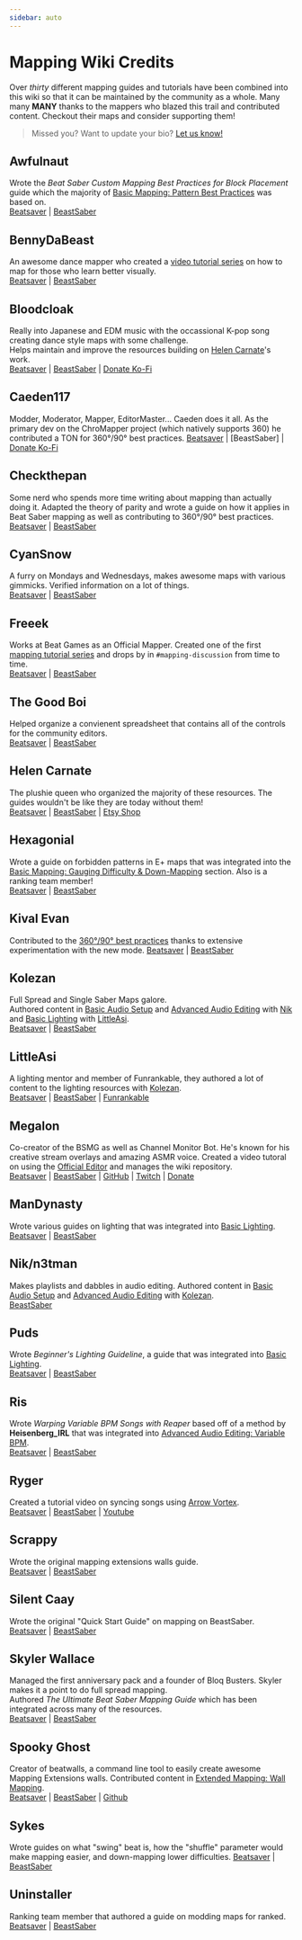 ```yaml
---
sidebar: auto
---
```

# Mapping Wiki Credits

Over *thirty* different mapping guides and tutorials have been combined into this wiki so that it can be maintained by the community as a whole. Many many **MANY** thanks to the mappers who blazed this trail and contributed content. Checkout their maps and consider supporting them!

> Missed you? Want to update your bio? [Let us know!](https://docs.google.com/forms/d/e/1FAIpQLSfVS6_EMZOujxthR3lTa2eEwHg5C3x1INouLgnbHhBDpv1M5A/viewform)

## Awfulnaut 
Wrote the *Beat Saber Custom Mapping Best Practices for Block Placement* guide which the majority of [Basic Mapping: Pattern Best Practices](/mapping/basic-mapping.html#pattern-best-practices) was based on.  
[Beatsaver](https://beatsaver.com/uploader/5cff0b7398cc5a672c84edac) | [BeastSaber](https://bsaber.com/members/awfulnaut/)

## BennyDaBeast
An awesome dance mapper who created a [video tutorial series](https://bsaber.com/benny-custom-mapping/) on how to map for those who learn better visually.  
[Beatsaver](https://beatsaver.com/uploader/5cff0b7298cc5a672c84e98d) | [BeastSaber](https://bsaber.com/members/bennydabeast/)

## Bloodcloak
Really into Japanese and EDM music with the occassional K-pop song creating dance style maps with some challenge.  
Helps maintain and improve the resources building on [Helen Carnate](#helen-carnate)'s work.   
[Beatsaver](https://beatsaver.com/uploader/5cff0b7698cc5a672c8551d3) | [BeastSaber](https://bsaber.com/members/bloodcloak/) | [Donate Ko-Fi](https://ko-fi.com/bloodcloak)

## Caeden117
Modder, Moderator, Mapper, EditorMaster... Caeden does it all. As the primary dev on the ChroMapper project (which natively supports 360) he contributed a TON for 360&deg;/90&deg; best practices.
[Beatsaver]() | [BeastSaber] | [Donate Ko-Fi](https://ko-fi.com/Caeden117)

## Checkthepan
Some nerd who spends more time writing about mapping than actually doing it. Adapted the theory of parity and wrote a guide on how it applies in Beat Saber mapping as well as contributing to 360&deg;/90&deg; best practices.   
[Beatsaver](https://beatsaver.com/uploader/5cff0b7398cc5a672c84f3d5) | [BeastSaber](https://bsaber.com/members/checkthepan/)

## CyanSnow
A furry on Mondays and Wednesdays, makes awesome maps with various gimmicks. Verified information on a lot of things.  
[Beatsaver](https://beatsaver.com/uploader/5cff0b7698cc5a672c8543ac) | [BeastSaber](https://bsaber.com/members/cyansnow/)

## Freeek
Works at Beat Games as an Official Mapper. Created one of the first [mapping tutorial series](https://www.youtube.com/playlist?list=PLYeZR6d3zDPgDgWogOwMteL-5SQWAE14b) and  drops by in `#mapping-discussion` from time to time.  
[Beatsaver](https://beatsaver.com/uploader/5cff0b7298cc5a672c84e8ad) | [BeastSaber](https://bsaber.com/members/freeek/)

## The Good Boi
Helped organize a convienent spreadsheet that contains all of the controls for the community editors.  
[Beatsaver](https://beatsaver.com/uploader/5cff0b7698cc5a672c85433c) | [BeastSaber](https://bsaber.com/members/thegoodboi/)

## Helen Carnate
The plushie queen who organized the majority of these resources. The guides wouldn't be like they are today without them!  
[Beatsaver](https://beatsaver.com/uploader/5cff0b7798cc5a672c8553d2) | [BeastSaber](https://bsaber.com/members/helencarnate/) | [Etsy Shop](https://www.etsy.com/shop/HelenCarnateDesigns)

## Hexagonial
Wrote a guide on forbidden patterns in E+ maps that was integrated into the [Basic Mapping: Gauging Difficulty & Down-Mapping](/mapping/basic-mapping.html#gauging-difficulty-down-mapping) section. Also is a ranking team member!  
[Beatsaver](https://beatsaver.com/uploader/5cff0b7398cc5a672c84f2fb) | [BeastSaber](https://bsaber.com/members/hexagonial/)

## Kival Evan
Contributed to the [360&deg;/90&deg; best practices](/mapping/extended-mapping.html#360-90) thanks to extensive experimentation with the new mode.
[Beatsaver](https://beatsaver.com/uploader/5cff0b7798cc5a672c855af3) | [BeastSaber](https://bsaber.com/members/kivalevan/)

## Kolezan
Full Spread and Single Saber Maps galore.  
Authored content in [Basic Audio Setup](/mapping/basic-audio.md) and [Advanced Audio Editing](/mapping/advanced-audio.md) with [Nik](#nik-n3tman) and [Basic Lighting](/mapping/basic-lighting.md) with [LittleAsi](#littleasi).  
[Beatsaver](https://beatsaver.com/uploader/5cff0b7398cc5a672c84fcbb) | [BeastSaber](https://bsaber.com/members/kolezan/)

## LittleAsi
A lighting mentor and member of Funrankable, they authored a lot of content to the lighting resources with [Kolezan](#kolezan).   
[Beatsaver](https://beatsaver.com/uploader/5cff0b7698cc5a672c853c2d) | [BeastSaber](https://bsaber.com/members/littleasi/) | [Funrankable](https://beatsaver.com/uploader/5cff0b7798cc5a672c8561ac)

## Megalon
Co-creator of the BSMG as well as Channel Monitor Bot. He's known for his creative stream overlays and amazing ASMR voice. Created a video tutoral on using the [Official Editor](/mapping/#official-editor) and manages the wiki repository.  
[Beatsaver](https://beatsaver.com/uploader/5cff0b7798cc5a672c855407) | [BeastSaber](https://bsaber.com/members/megalon/) | [GitHub](https://github.com/megalon) | [Twitch](https://twitch.tv/megalonttv) | [Donate](https://ko-fi.com/megalon)

## ManDynasty
Wrote various guides on lighting that was integrated into [Basic Lighting](/mapping/basic-lighting.md).  
[Beatsaver](https://beatsaver.com/uploader/5cff0b7398cc5a672c84ffaa) | [BeastSaber](https://bsaber.com/members/mandynasty/)

## Nik/n3tman
Makes playlists and dabbles in audio editing. Authored content in [Basic Audio Setup](/mapping/basic-audio.md) and [Advanced Audio Editing](/mapping/advanced-audio.md) with [Kolezan](#kolezan).  
[BeastSaber](https://bsaber.com/members/n3tman/)

## Puds
Wrote *Beginner's Lighting Guideline*, a guide that was integrated into [Basic Lighting](/mapping/basic-lighting.md).  
[Beatsaver](https://beatsaver.com/uploader/5cff0b7698cc5a672c85380d) | [BeastSaber](https://bsaber.com/members/puds/)

## Ris
Wrote *Warping Variable BPM Songs with Reaper* based off of a method by **Heisenberg_IRL** that was integrated into [Advanced Audio Editing: Variable BPM](/mapping/advanced-audio.html#variable-bpm).  
[Beatsaver](https://beatsaver.com/uploader/5cff0b7598cc5a672c8535df) | [BeastSaber](https://bsaber.com/members/ris/)

## Ryger
Created a tutorial video on syncing songs using [Arrow Vortex](/mapping/basic-audio.html#tool-assisted-bpm-calculation).  
[Beatsaver](https://beatsaver.com/uploader/5cff0b7798cc5a672c855a42) | [BeastSaber](https://bsaber.com/members/ryger/) | [Youtube](https://www.youtube.com/channel/UCV1H-gl55Q4WgrInng9szzg)

## Scrappy
Wrote the original mapping extensions walls guide.  
[Beatsaver](https://beatsaver.com/uploader/5cff0b7598cc5a672c851beb) | [BeastSaber](https://bsaber.com/members/scrappy/)

## Silent Caay
Wrote the original "Quick Start Guide" on mapping on BeastSaber.  
[Beatsaver](https://beatsaver.com/uploader/5cff0b7398cc5a672c84ed71) | [BeastSaber](https://bsaber.com/members/silentcaay/)

## Skyler Wallace
Managed the first anniversary pack and a founder of Bloq Busters. Skyler makes it a point to do full spread mapping.  
Authored *The Ultimate Beat Saber Mapping Guide* which has been integrated across many of the resources.  
[Beatsaver](https://beatsaver.com/uploader/5cff0b7298cc5a672c84ea67) | [BeastSaber](https://bsaber.com/members/skylerwallace/)

## Spooky Ghost
Creator of beatwalls, a command line tool to easily create awesome Mapping Extensions walls. Contributed content in [Extended Mapping: Wall Mapping](/mapping/extended-mapping.html#wall-mapping).  
[Beatsaver](https://beatsaver.com/uploader/5cff0b7798cc5a672c8561a5) | [BeastSaber](https://bsaber.com/members/spookyghost/) | [Github](https://github.com/spookyGh0st)

## Sykes
Wrote guides on what "swing" beat is, how the "shuffle" parameter would make mapping easier, and down-mapping lower difficulties. 
[Beatsaver](https://beatsaver.com/uploader/5cff0b7698cc5a672c854602) | [BeastSaber](https://bsaber.com/members/sykes19/)

## Uninstaller
Ranking team member that authored a guide on modding maps for ranked.  
[Beatsaver](https://beatsaver.com/uploader/5cff0b7598cc5a672c85248e) | [BeastSaber](https://bsaber.com/members/uninstaller/)
